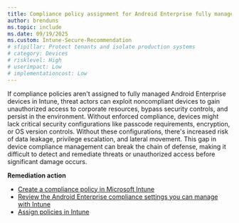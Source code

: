 ```yaml
---
title: Compliance policy assignment for Android Enterprise fully managed devices
author: brenduns
ms.topic: include
ms.date: 09/19/2025
ms.custom: Intune-Secure-Recommendation
# sfipillar: Protect tenants and isolate production systems
# category: Devices
# risklevel: High
# userimpact: Low
# implementationcost: Low
---
```

If compliance policies aren't assigned to fully managed Android Enterprise devices in Intune, threat actors can exploit noncompliant devices to gain unauthorized access to corporate resources, bypass security controls, and persist in the environment. Without enforced compliance, devices might lack critical security configurations like passcode requirements, encryption, or OS version controls. Without these configurations, there's increased risk of data leakage, privilege escalation, and lateral movement. This gap in device compliance management can break the chain of defense, making it difficult to detect and remediate threats or unauthorized access before significant damage occurs.

**Remediation action**

- [Create a compliance policy in Microsoft Intune](/intune/intune-service/protect/create-compliance-policy)
- [Review the Android Enterprise compliance settings you can manage with Intune](/intune/intune-service/protect/compliance-policy-create-android-for-work)
- [Assign policies in Intune](/intune/intune-service/configuration/device-profile-assign)